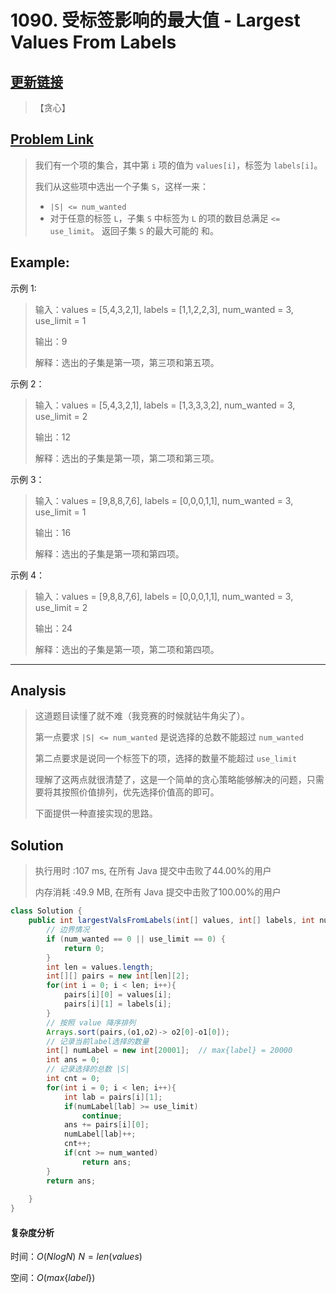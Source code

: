 # 1090. 受标签影响的最大值 - Largest Values From Labels

## [更新链接](https://www.zhangjc.site/archives/590.html)

> 【贪心】

## [Problem Link](https://leetcode-cn.com/problems/largest-values-from-labels/)

> 我们有一个项的集合，其中第 `i` 项的值为 `values[i]`，标签为 `labels[i]`。
>
> 我们从这些项中选出一个子集 `S`，这样一来：
>
> - `|S| <= num_wanted` 
> - 对于任意的标签 `L`，子集 `S` 中标签为 `L` 的项的数目总满足 `<= use_limit`。
>   返回子集 `S` 的最大可能的 和。

## Example:

示例 1:

> 输入：values = [5,4,3,2,1], labels = [1,1,2,2,3], num_wanted = 3, use_limit = 1
>
> 输出：9
>
> 解释：选出的子集是第一项，第三项和第五项。

示例 2：

> 输入：values = [5,4,3,2,1], labels = [1,3,3,3,2], num_wanted = 3, use_limit = 2
>
> 输出：12
>
> 解释：选出的子集是第一项，第二项和第三项。

示例 3：

> 输入：values = [9,8,8,7,6], labels = [0,0,0,1,1], num_wanted = 3, use_limit = 1
>
> 输出：16
>
> 解释：选出的子集是第一项和第四项。

示例 4：

> 输入：values = [9,8,8,7,6], labels = [0,0,0,1,1], num_wanted = 3, use_limit = 2
>
> 输出：24
>
> 解释：选出的子集是第一项，第二项和第四项。

------

## Analysis

> 这道题目读懂了就不难（我竞赛的时候就钻牛角尖了）。
>
> 第一点要求 `|S| <= num_wanted`  是说选择的总数不能超过 `num_wanted`  
>
> 第二点要求是说同一个标签下的项，选择的数量不能超过 `use_limit`
>
> 理解了这两点就很清楚了，这是一个简单的贪心策略能够解决的问题，只需要将其按照价值排列，优先选择价值高的即可。
>
> 下面提供一种直接实现的思路。

## Solution 

> 执行用时 :107 ms, 在所有 Java 提交中击败了44.00%的用户
>
> 内存消耗 :49.9 MB, 在所有 Java 提交中击败了100.00%的用户

```java
class Solution {
    public int largestValsFromLabels(int[] values, int[] labels, int num_wanted, int use_limit) {
        // 边界情况
        if (num_wanted == 0 || use_limit == 0) {
            return 0;
        }
        int len = values.length;
        int[][] pairs = new int[len][2];
        for(int i = 0; i < len; i++){
            pairs[i][0] = values[i];
            pairs[i][1] = labels[i];
        }
        // 按照 value 降序排列
        Arrays.sort(pairs,(o1,o2)-> o2[0]-o1[0]);
        // 记录当前label选择的数量
        int[] numLabel = new int[20001];  // max{label} = 20000
        int ans = 0;
        // 记录选择的总数 |S|
        int cnt = 0;
        for(int i = 0; i < len; i++){
            int lab = pairs[i][1];
            if(numLabel[lab] >= use_limit)
                continue;
            ans += pairs[i][0];
            numLabel[lab]++;
            cnt++;
            if(cnt >= num_wanted)
                return ans;
        }
        return ans;
        
    }
}
```
#### 复杂度分析

时间：$O(NlogN)$ $N = len(values)$

空间：$O(max\{label\})$